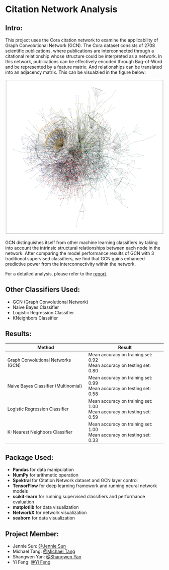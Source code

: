 # Citation Network Analysis

## Intro:
This project uses the Cora citation network to examine the applicability of Graph Convolutional Network (GCN). The Cora dataset consists of 2708 scientific publications, where publications are interconnected through a citational relationship whose structure could be interpreted as a network. In this network, publications can be effectively encoded through Bag-of-Word and be represented by a feature matrix. And relationships can be translated into an adjacency matrix. This can be visualzied in the figure below:

<img src='https://github.com/MTang0728/Citation-Network-with-GCN/blob/master/Resources/cora.png?raw=true' width = '600' class="center">

GCN distinguishes itself from other machine learning classifiers by taking into account the intrinsic structural relationships between each node in the network. After comparing the model performance results of GCN with 3 traditional supervised classifiers, we find that GCN gains enhanced predictive power from the interconnectivity within the network. 

For a detailed analysis, please refer to the [report](./Resources/703_Team_Orange_Report.pdf).

## Other Classifiers Used:
- GCN (Graph Convolutional Network)
- Naive Bayes Classifier
- Logistic Regression Classifier
- KNeighbors Classifier

## Results:
Method | Result
------------ | -------------
Graph Convolutional Networks (GCN) | Mean accuracy on training set: 0.92 <br>Mean accuracy on testing set: 0.80
Naive Bayes Classifier (Multinomial) | Mean accuracy on training set: 0.99 <br>Mean accuracy on testing set: 0.58
Logistic Regression Classifier | Mean accuracy on training set: 1.00 <br>Mean accuracy on testing set: 0.59
K-Nearest Neighbors Classifier | Mean accuracy on training set: 1.00 <br>Mean accuracy on testing set: 0.33


## Package Used:
- **Pandas** for data manipulation
- **NumPy** for arithmetic operation
- **Spektral** for Citation Network dataset and GCN layer control
- **TensorFlow** for deep learning framework and running neural network models
- **scikit-learn** for running supervised classifiers and performance evaluation
- **matplotlib** for data visualization
- **NetworkX** for network visualization
- **seaborn** for data visualization

## Project Member:
- Jennie Sun: [@Jennie Sun](https://github.com/jenniesun)
- Michael Tang: [@Michael Tang](https://github.com/MTang0728)
- Shangwen Yan: [@Shangwen Yan](https://github.com/shangwenyan)
- Yi Feng: [@Yi Feng](https://github.com/notfy111)


